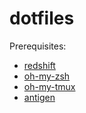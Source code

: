# dotfiles

Prerequisites:
* [redshift](http://jonls.dk/redshift/)
* [oh-my-zsh](https://ohmyz.sh/)
* [oh-my-tmux](https://github.com/gpakosz/.tmux)
* [antigen](https://github.com/zsh-users/antigen)